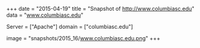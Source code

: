 
+++
date = "2015-04-19"
title = "Snapshot of http://www.columbiasc.edu"
data = "www.columbiasc.edu"

Server = ["Apache"]
domain = ["columbiasc.edu"]

  image = "snapshots/2015_16/www.columbiasc.edu.png"
+++
#
